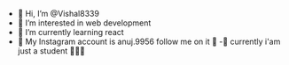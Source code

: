 - 👋 Hi, I’m @Vishal8339
- 👀 I’m interested in web development
- 🌱 I’m currently learning react
- 💬 My Instagram account is anuj.9956 follow me on it 💞
-📓 currently i'am just a student 👦📖🎒

<!---
Vishal8339/Vishal8339 is a ✨ special ✨ repository because its `README.md` (this file) appears on your GitHub profile.
You can click the Preview link to take a look at your changes.
--->
